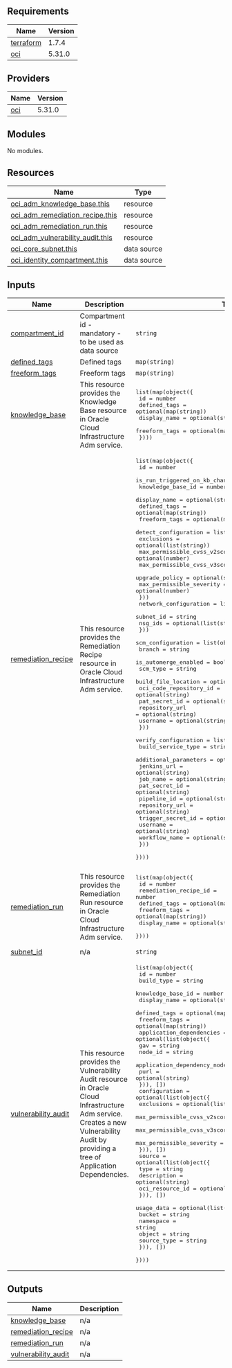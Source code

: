 ## Requirements

| Name | Version |
|------|---------|
| <a name="requirement_terraform"></a> [terraform](#requirement\_terraform) | 1.7.4 |
| <a name="requirement_oci"></a> [oci](#requirement\_oci) | 5.31.0 |

## Providers

| Name | Version |
|------|---------|
| <a name="provider_oci"></a> [oci](#provider\_oci) | 5.31.0 |

## Modules

No modules.

## Resources

| Name | Type |
|------|------|
| [oci_adm_knowledge_base.this](https://registry.terraform.io/providers/oracle/oci/5.31.0/docs/resources/adm_knowledge_base) | resource |
| [oci_adm_remediation_recipe.this](https://registry.terraform.io/providers/oracle/oci/5.31.0/docs/resources/adm_remediation_recipe) | resource |
| [oci_adm_remediation_run.this](https://registry.terraform.io/providers/oracle/oci/5.31.0/docs/resources/adm_remediation_run) | resource |
| [oci_adm_vulnerability_audit.this](https://registry.terraform.io/providers/oracle/oci/5.31.0/docs/resources/adm_vulnerability_audit) | resource |
| [oci_core_subnet.this](https://registry.terraform.io/providers/oracle/oci/5.31.0/docs/data-sources/core_subnet) | data source |
| [oci_identity_compartment.this](https://registry.terraform.io/providers/oracle/oci/5.31.0/docs/data-sources/identity_compartment) | data source |

## Inputs

| Name | Description | Type | Default | Required |
|------|-------------|------|---------|:--------:|
| <a name="input_compartment_id"></a> [compartment\_id](#input\_compartment\_id) | Compartment id - mandatory - to be used as data source | `string` | n/a | yes |
| <a name="input_defined_tags"></a> [defined\_tags](#input\_defined\_tags) | Defined tags | `map(string)` | `{}` | no |
| <a name="input_freeform_tags"></a> [freeform\_tags](#input\_freeform\_tags) | Freeform tags | `map(string)` | `{}` | no |
| <a name="input_knowledge_base"></a> [knowledge\_base](#input\_knowledge\_base) | This resource provides the Knowledge Base resource in Oracle Cloud Infrastructure Adm service. | <pre>list(map(object({<br>    id            = number<br>    defined_tags  = optional(map(string))<br>    display_name  = optional(string)<br>    freeform_tags = optional(map(string))<br>  })))</pre> | `[]` | no |
| <a name="input_remediation_recipe"></a> [remediation\_recipe](#input\_remediation\_recipe) | This resource provides the Remediation Recipe resource in Oracle Cloud Infrastructure Adm service. | <pre>list(map(object({<br>    id                            = number<br>    is_run_triggered_on_kb_change = bool<br>    knowledge_base_id             = number<br>    display_name                  = optional(string)<br>    defined_tags                  = optional(map(string))<br>    freeform_tags                 = optional(map(string))<br>    detect_configuration = list(object({<br>      exclusions                   = optional(list(string))<br>      max_permissible_cvss_v2score = optional(number)<br>      max_permissible_cvss_v3score = optional(number)<br>      upgrade_policy               = optional(string)<br>      max_permissible_severity     = optional(number)<br>    }))<br>    network_configuration = list(object({<br>      subnet_id = string<br>      nsg_ids   = optional(list(string))<br>    }))<br>    scm_configuration = list(object({<br>      branch                 = string<br>      is_automerge_enabled   = bool<br>      scm_type               = string<br>      build_file_location    = optional(string)<br>      oci_code_repository_id = optional(string)<br>      pat_secret_id          = optional(string)<br>      repository_url         = optional(string)<br>      username               = optional(string)<br>    }))<br>    verify_configuration = list(object({<br>      build_service_type    = string<br>      additional_parameters = optional(map(string))<br>      jenkins_url           = optional(string)<br>      job_name              = optional(string)<br>      pat_secret_id         = optional(string)<br>      pipeline_id           = optional(string)<br>      repository_url        = optional(string)<br>      trigger_secret_id     = optional(string)<br>      username              = optional(string)<br>      workflow_name         = optional(string)<br>    }))<br>  })))</pre> | `[]` | no |
| <a name="input_remediation_run"></a> [remediation\_run](#input\_remediation\_run) | This resource provides the Remediation Run resource in Oracle Cloud Infrastructure Adm service. | <pre>list(map(object({<br>    id                    = number<br>    remediation_recipe_id = number<br>    defined_tags          = optional(map(string))<br>    freeform_tags         = optional(map(string))<br>    display_name          = optional(string)<br>  })))</pre> | `[]` | no |
| <a name="input_subnet_id"></a> [subnet\_id](#input\_subnet\_id) | n/a | `string` | n/a | yes |
| <a name="input_vulnerability_audit"></a> [vulnerability\_audit](#input\_vulnerability\_audit) | This resource provides the Vulnerability Audit resource in Oracle Cloud Infrastructure Adm service.<br>Creates a new Vulnerability Audit by providing a tree of Application Dependencies. | <pre>list(map(object({<br>    id                = number<br>    build_type        = string<br>    knowledge_base_id = number<br>    display_name      = optional(string)<br>    defined_tags      = optional(map(string))<br>    freeform_tags     = optional(map(string))<br>    application_dependencies = optional(list(object({<br>      gav                             = string<br>      node_id                         = string<br>      application_dependency_node_ids = optional(list(string))<br>      purl                            = optional(string)<br>    })), [])<br>    configuration = optional(list(object({<br>      exclusions                   = optional(list(string))<br>      max_permissible_cvss_v2score = optional(number)<br>      max_permissible_cvss_v3score = optional(number)<br>      max_permissible_severity     = optional(number)<br>    })), [])<br>    source = optional(list(object({<br>      type            = string<br>      description     = optional(string)<br>      oci_resource_id = optional(string)<br>    })), [])<br>    usage_data = optional(list(object({<br>      bucket      = string<br>      namespace   = string<br>      object      = string<br>      source_type = string<br>    })), [])<br>  })))</pre> | `[]` | no |

## Outputs

| Name | Description |
|------|-------------|
| <a name="output_knowledge_base"></a> [knowledge\_base](#output\_knowledge\_base) | n/a |
| <a name="output_remediation_recipe"></a> [remediation\_recipe](#output\_remediation\_recipe) | n/a |
| <a name="output_remediation_run"></a> [remediation\_run](#output\_remediation\_run) | n/a |
| <a name="output_vulnerability_audit"></a> [vulnerability\_audit](#output\_vulnerability\_audit) | n/a |
